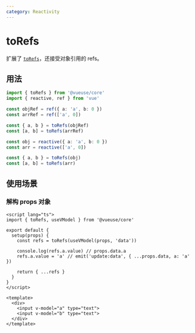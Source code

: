 ```yaml
---
category: Reactivity
---
```


# toRefs

扩展了 [`toRefs`](https://v3.vuejs.org/api/refs-api.html#torefs)，还接受对象引用的 refs。

## 用法

<!-- eslint-disable array-bracket-spacing -->
<!-- eslint-disable ts/no-redeclare -->

```ts
import { toRefs } from '@vueuse/core'
import { reactive, ref } from 'vue'

const objRef = ref({ a: 'a', b: 0 })
const arrRef = ref(['a', 0])

const { a, b } = toRefs(objRef)
const [a, b] = toRefs(arrRef)

const obj = reactive({ a: 'a', b: 0 })
const arr = reactive(['a', 0])

const { a, b } = toRefs(obj)
const [a, b] = toRefs(arr)
```

## 使用场景

### 解构 props 对象

```vue
<script lang="ts">
import { toRefs, useVModel } from '@vueuse/core'

export default {
  setup(props) {
    const refs = toRefs(useVModel(props, 'data'))

    console.log(refs.a.value) // props.data.a
    refs.a.value = 'a' // emit('update:data', { ...props.data, a: 'a' })

    return { ...refs }
  }
}
</script>

<template>
  <div>
    <input v-model="a" type="text">
    <input v-model="b" type="text">
  </div>
</template>
```
